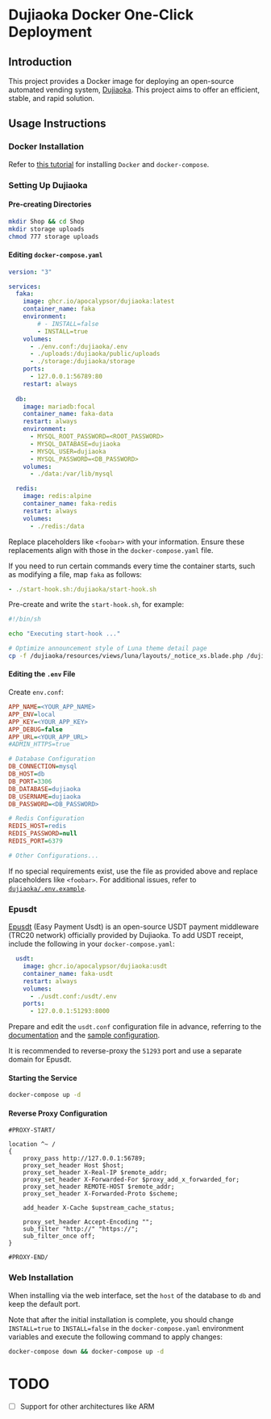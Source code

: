# Dujiaoka Docker One-Click Deployment

## Introduction

This project provides a Docker image for deploying an open-source automated vending system, [Dujiaoka](https://github.com/assimon/dujiaoka). This project aims to offer an efficient, stable, and rapid solution.

## Usage Instructions

### Docker Installation

Refer to [this tutorial](https://yeasy.gitbook.io/docker_practice/install) for installing `Docker` and `docker-compose`.

### Setting Up Dujiaoka

#### Pre-creating Directories

```bash
mkdir Shop && cd Shop
mkdir storage uploads
chmod 777 storage uploads
```

#### Editing `docker-compose.yaml`

```yaml
version: "3"

services:
  faka:
    image: ghcr.io/apocalypsor/dujiaoka:latest
    container_name: faka
    environment:
        # - INSTALL=false
        - INSTALL=true
    volumes:
      - ./env.conf:/dujiaoka/.env
      - ./uploads:/dujiaoka/public/uploads
      - ./storage:/dujiaoka/storage
    ports:
      - 127.0.0.1:56789:80
    restart: always
 
  db:
    image: mariadb:focal
    container_name: faka-data
    restart: always
    environment:
      - MYSQL_ROOT_PASSWORD=<ROOT_PASSWORD>
      - MYSQL_DATABASE=dujiaoka
      - MYSQL_USER=dujiaoka
      - MYSQL_PASSWORD=<DB_PASSWORD>
    volumes:
      - ./data:/var/lib/mysql

  redis:
    image: redis:alpine
    container_name: faka-redis
    restart: always
    volumes:
      - ./redis:/data
```

Replace placeholders like `<foobar>` with your information. Ensure these replacements align with those in the `docker-compose.yaml` file.

If you need to run certain commands every time the container starts, such as modifying a file, map `faka` as follows:

```yaml
- ./start-hook.sh:/dujiaoka/start-hook.sh
```

Pre-create and write the `start-hook.sh`, for example:

```bash
#!/bin/sh

echo "Executing start-hook ..."

# Optimize announcement style of Luna theme detail page
cp -f /dujiaoka/resources/views/luna/layouts/_notice_xs.blade.php /dujiaoka/resources/views/luna/layouts/_notice.blade.php
```

#### Editing the `.env` File

Create `env.conf`:

```ini
APP_NAME=<YOUR_APP_NAME>
APP_ENV=local
APP_KEY=<YOUR_APP_KEY>
APP_DEBUG=false
APP_URL=<YOUR_APP_URL>
#ADMIN_HTTPS=true

# Database Configuration
DB_CONNECTION=mysql
DB_HOST=db
DB_PORT=3306
DB_DATABASE=dujiaoka
DB_USERNAME=dujiaoka
DB_PASSWORD=<DB_PASSWORD>

# Redis Configuration
REDIS_HOST=redis
REDIS_PASSWORD=null
REDIS_PORT=6379

# Other Configurations...
```

If no special requirements exist, use the file as provided above and replace placeholders like `<foobar>`. For additional issues, refer to [`dujiaoka/.env.example`](https://github.com/assimon/dujiaoka/blob/master/.env.example).

### Epusdt

[Epusdt](https://github.com/assimon/epusdt) (Easy Payment Usdt) is an open-source USDT payment middleware (TRC20 network) officially provided by Dujiaoka. To add USDT receipt, include the following in your `docker-compose.yaml`:

```yaml
  usdt:
    image: ghcr.io/apocalypsor/dujiaoka:usdt
    container_name: faka-usdt
    restart: always
    volumes:
      - ./usdt.conf:/usdt/.env
    ports:
      - 127.0.0.1:51293:8000
```

Prepare and edit the `usdt.conf` configuration file in advance, referring to the [documentation](https://github.com/assimon/epusdt/blob/master/wiki/manual_RUN.md) and the [sample configuration](https://github.com/assimon/epusdt/blob/master/src/.env.example).

It is recommended to reverse-proxy the `51293` port and use a separate domain for Epusdt.

#### Starting the Service

```bash
docker-compose up -d
```

#### Reverse Proxy Configuration

```nginx
#PROXY-START/

location ^~ /
{
    proxy_pass http://127.0.0.1:56789;
    proxy_set_header Host $host;
    proxy_set_header X-Real-IP $remote_addr;
    proxy_set_header X-Forwarded-For $proxy_add_x_forwarded_for;
    proxy_set_header REMOTE-HOST $remote_addr;
    proxy_set_header X-Forwarded-Proto $scheme;

    add_header X-Cache $upstream_cache_status;

    proxy_set_header Accept-Encoding "";
    sub_filter "http://" "https://";
    sub_filter_once off;
}

#PROXY-END/
```

### Web Installation

When installing via the web interface, set the `host` of the database to `db` and keep the default port.

Note that after the initial installation is complete, you should change `INSTALL=true` to `INSTALL=false` in the `docker-compose.yaml` environment variables and execute the following command to apply changes:

```bash
docker-compose down && docker-compose up -d
```

# TODO

- [ ] Support for other architectures like ARM
